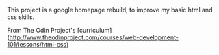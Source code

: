 This project is a google homepage rebuild, to improve my basic html and css
skills.

From The Odin Project's [curriculum]
(http://www.theodinproject.com/courses/web-development-101/lessons/html-css)
